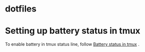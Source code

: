 # dotfiles

# Setting up battery status in tmux

To enable battery in tmux status line, follow [Battery status in tmux] .


[Battery status in tmux]:http://effectif.com/system-administration/battery-status-in-tmux
